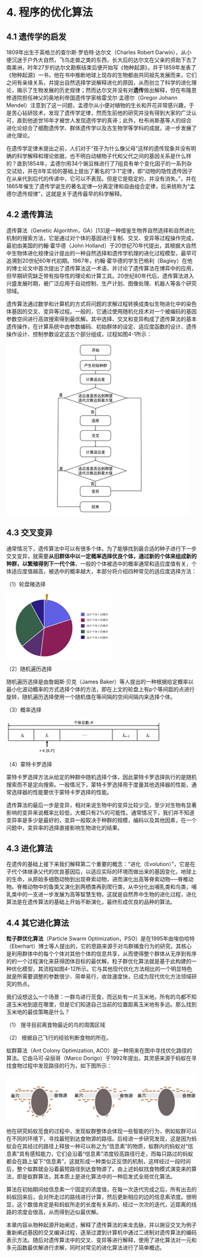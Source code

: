 # 4. 程序的优化算法

## 4.1 遗传学的启发

1809年出生于英格兰的查尔斯·罗伯特·达尔文（Charles Robert Darwin），从小便沉迷于户外大自然，飞鸟走兽之类的东西，长大后的达尔文在父亲的资助下去了南美洲，时年27岁的达尔文勘察结束后便开始写《物种起源》，并于1859年发表了《物种起源》一书，他在书中推断地球上现存的生物都由共同祖先发展而来，它们之间有亲缘关系，并提出自然选择学说解释进化的原因，从而创立了科学的进化理论，揭示了生物发展的历史规律；然而达尔文并没有对**遗传**做出解释，但在布隆恩修道院担任神父的奥地利帝国遗传学家格雷戈尔·孟德尔（Gregor Johann Mendel）注意到了这一问题，孟德尔从小便对植物的生长和开花非常感兴趣，于是苦心钻研技术，发现了遗传学定律，然而生前他的研究并没有得到大家的广泛认可，直到他逝世16年才被世人发现遗传学的真谛；此外，杜布尚斯基等人的综合进化论综合了细胞遗传学、群体遗传学以及古生物学等学科的成就，进一步发展了进化理论。

在遗传学定律未提出之前，人们对于“孩子为什么像父母”这样的遗传现象并没有明确的科学解释和理论依据，也不明白动植物子代和父代之间的基因关系是什么样的？直到1854年，孟德尔用34个豌豆株进行了7组具有单个变化因子的一系列杂交试验，并在8年实验的基础上提出了著名的“3:1”定律，即“动物的隐性遗传因子在从亲代到后代的传递中，它可以不表现。但是它是稳定的，并没有消失。”，并在1865年催生了遗传学诞生的著名定律—分离定律和自由组合定律，后来统称为“孟德尔遗传规律”，这就是关于遗传最早的科学解释。

## 4.2 遗传算法

遗传算法（Genetic Algorithm，GA）[13]是一种借鉴生物界自然选择和自然进化机制的搜索方法，它是通过对个体的基因进行复制、交叉、变异等过程操作完成，最初由美国的约翰·霍华德（John Holland）于20世纪70年代提出，其根据大自然中生物体进化规律设计提出的一种自然选择和遗传学机理的进化过程模型，最早可追溯到20世纪60年代初期。1967年，约翰·霍华德的学生巴格利（Bagley）在他的博士论文中首次提出了遗传算法这一术语，并讨论了遗传算法在博弈中的应用，但早期研究缺乏带有指导性的理论和计算工具。20世纪80年代后，遗传算法进入兴盛发展时期，被广泛应用于自动控制、生产计划、图像处理、机器人等各个研究领域。

遗传算法通过数学和计算机的方式将问题的求解过程转换成类似生物进化中的染色体基因的交叉、变异等过程。一般的，它通过使用随机化技术对一个被编码的基因参数空间进行高效搜索得到最优解。其中选择、交叉和变异构成了遗传算法的基本遗传操作，在计算系统中由参数编码、初始群体的设定、适应度函数的设计、遗传操作设计、控制参数设定这五个部分组成，过程如图4-1所示：

![image-20221004100602927](chap4.assets/image-20221004100602927.png)

## 4.3 交叉变异

通常情况下，遗传算法中可以有很多个体，为了能够找到最合适的种子进行下一步交叉变异，就需要**从旧群体中以一定概率选择优良个体，通过新的个体来组成新的种群，以繁殖得到下一代个体**，一般的个体被选中的概率通常和适应度值有关，个体适应度值越高，被选中的概率越大，本部分将介绍四种常见的适应度选择方法：

（1）轮盘赌选择

![image-20221004100744284](chap4.assets/image-20221004100744284.png)

（2）随机遍历选择

随机遍历选择是由詹姆斯·贝克（James Baker）等人提出的一种根据给定概率以最小化波动概率的方式选择个体的方法，即在上文的轮盘上有p个等间距的点进行旋转，随机遍历选择使用一个随机值在等间隔的空间间隔内来选择个体。

（3）概率选择

![image-20221004100822350](chap4.assets/image-20221004100822350.png)

（4）蒙特卡罗选择

蒙特卡罗选择方法从给定的种群中随机选择个体，因此蒙特卡罗选择执行的是随机搜索而不是定向搜索。一般情况下，蒙特卡罗选择用于度量其他选择器的性能，通常选择器的性能要优于蒙特卡罗选择的性能。

遗传算法的最后一步是变异，相对来说生物中的变异比较少见，至少对生物有显著影响的变异来说概率比较低，大概只有2%的可能性。通常情况下，我们并不知道变异率是多少是最好的，变异一般取决于种群的规模，编码以及其他因素，在一个问题中，变异率的选择直接影响生物进化的结果。

## 4.3 进化算法

在遗传的基础上接下来我们解释第二个重要的概念：“进化（Evolution）”，它是在子代个体继承父代的优良基因后，以适应实际的环境而做出来的基因变化，地球上的生命，从原始多细胞动物到出现脊索动物，进而演化出高等脊索动物──脊椎动物。脊椎动物中的鱼类又演化到两栖类再到爬行类，从中分化出哺乳类和鸟类，哺乳类中的一支进一步发展为高等智慧生物，这就是自然界中生物的进化过程，进化算法是在遗传算法的基础上开始不断演化，最终形成优良的品种的算法。

## 4.4 其它进化算法

**粒子群优化算法**（Particle Swarm Optimization，PSO）是在1995年由埃伯哈特（Eberhart）博士等人提出的，它的思路来源于对鸟群捕食行为的研究，其核心是利用群体中的每个个体对其他个体的信息共享，从而使得整个群体从无序到有序的的一个过程演化来获得团体目标的最优解。粒子群优化算法就是基于此构建的一种优化模型，其流程如图4-12所示。它与其他现代优化方法相比的一个明显特色就是所需要调整的参数很少、简单易行，收敛速度快，已成为现代优化方法领域研究的热点。

我们设想这么一个场景：一群鸟进行觅食，而远处有一片玉米地，所有的鸟都不知道玉米地到底在哪里，但是它们知道自己当前的位置距离玉米地有多远。那么找到玉米地的最佳策略是什么？

（1） 搜寻目前离食物最近的鸟的周围区域

（2） 根据自己飞行的经验判断食物的所在。

蚁群算法（Ant Colony Optimization, ACO）是一种用来在图中寻找优化路径的算法。它由马可‧朵丽哥（Marco Dorigo）于1992年提出，其灵感来源于蚂蚁在寻找食物过程中发现路径的行为，如下图所示：

![image-20221004101032156](chap4.assets/image-20221004101032156.png)

他在研究蚂蚁觅食的过程中，发现蚁群整体会体现一些智能的行为，例如蚁群可以在不同的环境下，寻找最短到达食物源的路径。后经进一步研究发现，这是因为蚂蚁会在其经过的路径上释放一种可以称之为“信息素”的物质，蚁群内的蚂蚁对“信息素”具有感知能力，它们会沿着“信息素”浓度较高路径行走，而每只路过的蚂蚁都会在路上留下“信息素”，这就形成一种类似正反馈的机制，这样经过一段时间后，整个蚁群就会沿着最短路径到达食物源了。由上述蚂蚁找食物模式演变来的算法，即是蚁群算法，其本质上是进化算法中的一种启发式全局优化算法。

算法在初始期间给信息素一个固定的浓度值，在每一次迭代完成之后，所有出去的蚂蚁回来后，会对所走过的路线进行计算，然后更新相应的边的信息素浓度。很明显，这个数值肯定是和蚂蚁所走的长度有关系的，经过一次次的迭代，近距离的线路的浓度会很高，从而得到近似最优解。



本章内容从物种起源开始阐述，解释了遗传算法的来龙去脉，并以豌豆交叉为例子重新阐述基因的交叉编译过程，逐渐过渡到计算机中通过二进制对遗传算法的编码表示方法。随后对遗传算法中的交叉、变异等进行解释，使用了进化算法对一元和多元函数最优解进行求解，同时对常见的进化算法进行了简单概述。